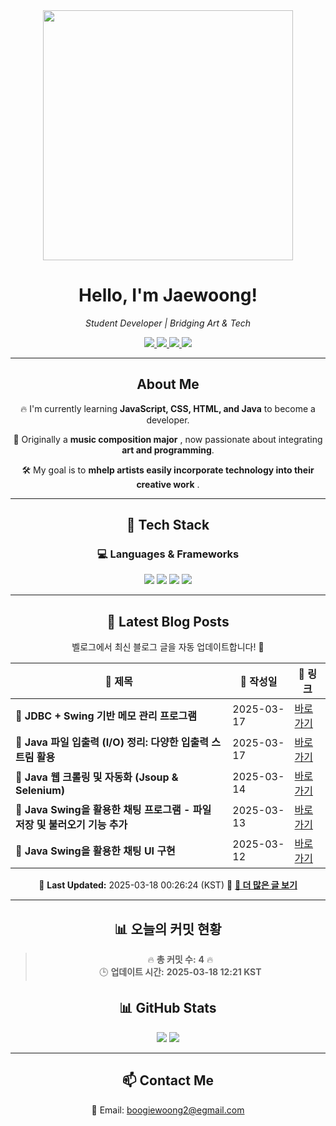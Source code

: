 
<div align="center">
  <img src="https://github.com/Jaewoong-Hwang/Jaewoong-Hwang/blob/main/Character.gif" width="400">
<h1 align="center" font-weight="bold">Hello, I'm Jaewoong! </h1>

<p align="center"><em>Student Developer | Bridging Art & Tech</em></p>

<p align="center">
  <a href="https://github.com/Jaewoong-Hwang">
    <img src="https://img.shields.io/github/followers/Jaewoong-Hwang?label=Follow&style=social" />
  </a>
  <a href="https://velog.io/@mypalebluedot29/posts">
    <img src="https://img.shields.io/badge/Velog-20C997?style=flat-square&logo=velog&logoColor=white"/>
  </a>
  <a href="https://www.youtube.com/@boogiewoong2819">
    <img src="https://img.shields.io/badge/YouTube-FF0000?style=flat-square&logo=youtube&logoColor=white"/>
  </a>
  <a href="https://www.instagram.com/boogie_woong2">
    <img src="https://img.shields.io/badge/Instagram-E4405F?style=flat-square&logo=instagram&logoColor=white"/>
  </a>
</p>

---

## About Me
 <p>🔥 I'm currently learning <strong>JavaScript, CSS, HTML, and Java</strong> to become a developer.</p>
 <p>🎨 Originally a <strong>music composition major</strong> , now passionate about integrating <strong>art and programming</strong>.</p>
 <p>🛠 My goal is to <strong>mhelp artists easily incorporate technology into their creative work</strong> .</p>

---

## 🚀 Tech Stack
### 💻 Languages & Frameworks
<p>
  <img src="https://img.shields.io/badge/JavaScript-F7DF1E?style=for-the-badge&logo=javascript&logoColor=black"/>
  <img src="https://img.shields.io/badge/CSS3-1572B6?style=for-the-badge&logo=css3&logoColor=white"/>
  <img src="https://img.shields.io/badge/HTML5-E34F26?style=for-the-badge&logo=html5&logoColor=white"/>
  <img src="https://img.shields.io/badge/Java-007396?style=for-the-badge&logo=java&logoColor=white"/>
</p>

---



## 📝 Latest Blog Posts
 벨로그에서 최신 블로그 글을 자동 업데이트합니다! 🚀

<!-- BLOG-POST-LIST:START -->
| 📝 제목 | 📅 작성일 | 🔗 링크 |
|---------|------------------|---------|
| **📌 JDBC + Swing 기반 메모 관리 프로그램** | 2025-03-17 | [바로가기](https://velog.io/@mypalebluedot29/JDBC-Swing-기반-메모-관리-프로그램) |
| **📌 Java 파일 입출력 (I/O) 정리: 다양한 입출력 스트림 활용** | 2025-03-17 | [바로가기](https://velog.io/@mypalebluedot29/Java-파일-입출력-IO-정리-다양한-입출력-스트림-활용) |
| **📌 Java 웹 크롤링 및 자동화 (Jsoup & Selenium)** | 2025-03-14 | [바로가기](https://velog.io/@mypalebluedot29/Java-웹-크롤링-및-자동화-Jsoup-Selenium) |
| **📌 Java Swing을 활용한 채팅 프로그램 - 파일 저장 및 불러오기 기능 추가** | 2025-03-13 | [바로가기](https://velog.io/@mypalebluedot29/Java-Swing을-활용한-채팅-프로그램-파일-저장-및-불러오기-기능-추가) |
| **📌 Java Swing을 활용한 채팅 UI 구현** | 2025-03-12 | [바로가기](https://velog.io/@mypalebluedot29/Java-Swing을-활용한-채팅-UI-구현) |

📅 **Last Updated:** 2025-03-18 00:26:24 (KST)
🔗 **[📖 더 많은 글 보기](https://velog.io/@mypalebluedot29)**
<!-- BLOG-POST-LIST:END -->




---

















































































































































































































































































## 📊 오늘의 커밋 현황
> 🔥 **총 커밋 수:** **4** 🔥  
> 🕒 **업데이트 시간:** **2025-03-18 12:21 KST**

## 📊 GitHub Stats
<p align="center">
  <img src="https://github-readme-stats.vercel.app/api?username=Jaewoong-Hwang&show_icons=true&theme=tokyonight"/>
  <img src="https://github-readme-streak-stats.herokuapp.com/?user=Jaewoong-Hwang&theme=tokyonight"/>
</p>


---

## 📫 Contact Me
 📧 Email: boogiewoong2@egmail.com 

</div>





